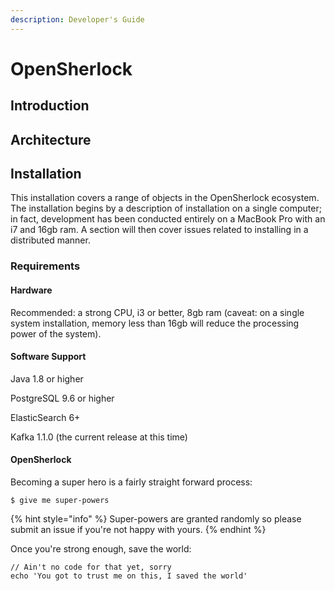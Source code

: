 ```yaml
---
description: Developer's Guide
---
```


# OpenSherlock

## Introduction

## Architecture

## Installation

This installation covers a range of objects in the OpenSherlock ecosystem. The installation begins by a description of installation on a single computer; in fact, development has been conducted entirely on a MacBook Pro with an i7 and 16gb ram. A section will then cover issues related to installing in a distributed manner.

### Requirements

#### Hardware

Recommended: a strong CPU, i3 or better, 8gb ram \(caveat: on a single system installation, memory less than 16gb will reduce the processing power of the system\).

#### Software Support

Java 1.8 or higher

PostgreSQL 9.6 or higher

ElasticSearch 6+

Kafka 1.1.0 \(the current release at this time\)

#### OpenSherlock





Becoming a super hero is a fairly straight forward process:

```
$ give me super-powers
```

{% hint style="info" %}
 Super-powers are granted randomly so please submit an issue if you're not happy with yours.
{% endhint %}

Once you're strong enough, save the world:

```
// Ain't no code for that yet, sorry
echo 'You got to trust me on this, I saved the world'
```



